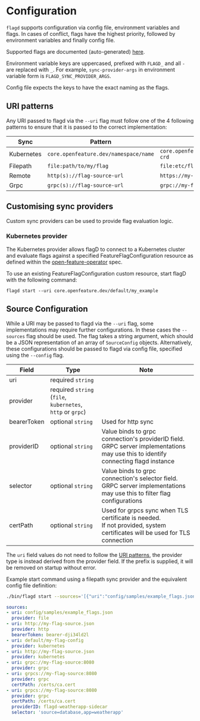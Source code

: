 # Configuration

`flagd` supports configuration via config file, environment variables and flags.
In cases of conflict, flags have the
highest priority, followed by environment variables and finally config file.

Supported flags are documented (auto-generated) [here](./flagd_start.md).

Environment variable keys are uppercased, prefixed with `FLAGD_` and all `-` are replaced with `_`.
For example,
`sync-provider-args` in environment variable form is `FLAGD_SYNC_PROVIDER_ARGS`.

Config file expects the keys to have the exact naming as the flags.

## URI patterns

Any URI passed to flagd via the `--uri` flag must follow one of the 4 following patterns to ensure that it is passed to the correct implementation:

| Sync       | Pattern                               | Example                               |
|------------|---------------------------------------|---------------------------------------|
| Kubernetes | `core.openfeature.dev/namespace/name` | `core.openfeature.dev/default/my-crd` |
| Filepath   | `file:path/to/my/flag`                | `file:etc/flagd/my-flags.json`        |
| Remote     | `http(s)://flag-source-url`           | `https://my-flags.com/flags`          |
| Grpc       | `grpc(s)://flag-source-url`           | `grpc://my-flags-server`              |

## Customising sync providers

Custom sync providers can be used to provide flag evaluation logic.

### Kubernetes provider

The Kubernetes provider allows flagD to connect to a Kubernetes cluster and evaluate flags against a specified FeatureFlagConfiguration resource as defined within the [open-feature-operator](https://github.com/open-feature/open-feature-operator/blob/main/apis/core/v1alpha1/featureflagconfiguration_types.go) spec.

To use an existing FeatureFlagConfiguration custom resource, start flagD with the following command:

```shell
flagd start --uri core.openfeature.dev/default/my_example
```

## Source Configuration

While a URI may be passed to flagd via the `--uri` flag, some implementations may require further configurations.
In these cases the `--sources` flag should be used.
The flag takes a string argument, which should be a JSON representation of an array of `SourceConfig` objects.
Alternatively, these configurations should be passed to
flagd via config file, specified using the `--config` flag.

| Field       | Type                                                       | Note                                                                                                                              |
|-------------|------------------------------------------------------------|-----------------------------------------------------------------------------------------------------------------------------------|
| uri         | required `string`                                          |                                                                                                                                   |
| provider    | required `string` (`file`, `kubernetes`, `http` or `grpc`) |                                                                                                                                   |
| bearerToken | optional `string`                                          | Used for http sync                                                                                                                |
| providerID  | optional `string`                                          | Value binds to grpc connection's providerID field. GRPC server implementations may use this to identify connecting flagd instance |
| selector    | optional `string`                                          | Value binds to grpc connection's selector field. GRPC server implementations may use this to filter flag configurations           |
| certPath    | optional `string`                                          | Used for grpcs sync when TLS certificate is needed.<br/> If not provided, system certificates will be used for TLS connection     |

The `uri` field values do not need to follow the [URI patterns](#uri-patterns), the provider type is instead derived from the provider field.
If the prefix is supplied, it will be removed on startup without error.

Example start command using a filepath sync provider and the equivalent config file definition:

```sh
./bin/flagd start --sources='[{"uri":"config/samples/example_flags.json","provider":"file"},{"uri":"http://my-flag-source.json","provider":"http","bearerToken":"bearer-dji34ld2l"}]{"uri":"default/my-flag-config","provider":"kubernetes"},{"uri":"grpc://my-flag-source:8080","provider":"grpc"}'
```

```yaml
sources:
- uri: config/samples/example_flags.json
  provider: file
- uri: http://my-flag-source.json
  provider: http
  bearerToken: bearer-dji34ld2l
- uri: default/my-flag-config
  provider: kubernetes
- uri: http://my-flag-source.json
  provider: kubernetes
- uri: grpc://my-flag-source:8080
  provider: grpc
- uri: grpcs://my-flag-source:8080
  provider: grpc
  certPath: /certs/ca.cert
- uri: grpcs://my-flag-source:8080
  provider: grpc
  certPath: /certs/ca.cert
  providerID: flagd-weatherapp-sidecar
  selector: 'source=database,app=weatherapp'
```
